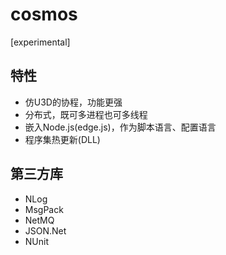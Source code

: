# cosmos
[experimental]


## 特性

* 仿U3D的协程，功能更强
* 分布式，既可多进程也可多线程
* 嵌入Node.js(edge.js)，作为脚本语言、配置语言
* 程序集热更新(DLL)

## 第三方库

* NLog
* MsgPack
* NetMQ
* JSON.Net
* NUnit

## 



